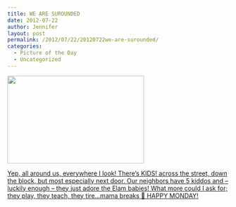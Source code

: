 ```yaml
---
title: WE ARE SUROUNDED
date: 2012-07-22
author: Jennifer
layout: post
permalink: /2012/07/22/20120722we-are-surounded/
categories:
  - Picture of the Day
  - Uncategorized
---
```

[<img title="IMG_1447" height="200" alt="" width="310" class="alignnone size-thumbnail wp-image-1639" src="http://static.squarespace.com/static/50db6bb3e4b015296cd43789/50dfa5b1e4b0dc6320e0b5ea/50dfa5b3e4b0dc6320e0b90c/1342997543000/?format=original" />](http://www.flickr.com/photos/jenniferandJennifers_photos/sets/72157630463991932/)

[Yep, all around us, everywhere I look! There&#8217;s KIDS! across the street, down the block, but most especially next door. Our neighbors have 5 kiddos and &#8211; luckily enough &#8211; they just adore the Elam babies! What more could I ask for; they play, they teach, they tire&#8230;mama breaks 🙂 HAPPY MONDAY!](http://www.flickr.com/photos/jenniferandJennifers_photos/sets/72157630463991932/)
